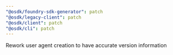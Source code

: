 ```yaml
---
"@osdk/foundry-sdk-generator": patch
"@osdk/legacy-client": patch
"@osdk/client": patch
"@osdk/cli": patch
---
```


Rework user agent creation to have accurate version information
